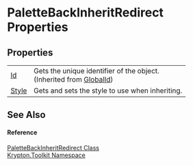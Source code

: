 # PaletteBackInheritRedirect Properties




## Properties
<table>
<tr>
<td><a href="71a6846f-bfb6-fb58-b361-6b43ae0583a8.md">Id</a></td>
<td>Gets the unique identifier of the object.<br />(Inherited from <a href="9ef2ca3a-e03e-8927-105a-2f9a6fbdf849.md">GlobalId</a>)</td></tr>
<tr>
<td><a href="7f0e82b3-28df-dc71-7e24-f86691a078c8.md">Style</a></td>
<td>Gets and sets the style to use when inheriting.</td></tr>
</table>

## See Also


#### Reference
<a href="0c355376-a576-37cb-37cd-9af515403733.md">PaletteBackInheritRedirect Class</a>  
<a href="79d2eac2-21f4-54ff-7552-b20c33c30600.md">Krypton.Toolkit Namespace</a>  
